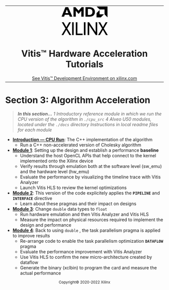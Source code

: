 <table class="sphinxhide" width="100%">
 <tr width="100%">
    <td align="center"><img src="https://raw.githubusercontent.com/Xilinx/Image-Collateral/main/xilinx-logo.png" width="30%"/><h1>Vitis™ Hardware Acceleration Tutorials</h1>
    <a href="https://www.xilinx.com/products/design-tools/vitis.html">See Vitis™ Development Environment on xilinx.com</a>
    </td>
 </tr>
</table>


# Section 3: Algorithm Acceleration

> **_In this section..._**
_1 Introductory reference module in which we run the CPU version of the algorithm in <code>./cpu_src</code>_
_4 Alveo U50 modules, located under the <code>./docs</code> directory_
_Instructions in local readme files for each module_

* [**Introduction — CPU Run**](./docs/cpu_src/README.md): The C++ implementation of the algorithm
  + Run a C++ non-accelerated version of Cholesky algorithm
* [**Module 1**](./docs/module1_baseline/README.md): Setting up the design and establish a performance **baseline**
  + Understand the host OpenCL APIs that help connect to the kernel implemented onto the Xilinx device
  + Verify results through emulation both at the software level (sw_emu) and the hardware level (hw_emu)
  + Evaluate the performance by visualizing the timeline trace with Vitis Analyzer
  + Launch Vitis HLS to review the kernel optimizations
* [**Module 2**](./docs/module2_pipeline/README.md): This version of the code explicitely applies the <code>**PIPELINE**</code> and <code>**INTERFACE**</code> directive
  + Learn about these pragmas and their impact on designs
* [**Module 3**](./docs/module3_datatype/README.md): Change <code>double</code> data types to <code>float</code>
  + Run hardware emulation and then Vitis Analyzer and Vitis HLS
  + Measure the impact on physical resources required to implement the design and performance
* [**Module 4**](./docs/module4_dataflow/README.md): Back to using <code>double</code> , the task parallelism pragma is applied to improve results
  + Re-arrange code to enable the task parallelism optimization <code>**DATAFLOW**</code> pragma
  + Evaluate the performance improvement with Vitis Analyzer
  + Use Vitis HLS to confirm the new micro-architecture created by dataflow
  + Generate the binary (xclbin) to program the card and measure the actual performance

<p align="center"><sup>Copyright&copy; 2020-2022 Xilinx</sup></p>
